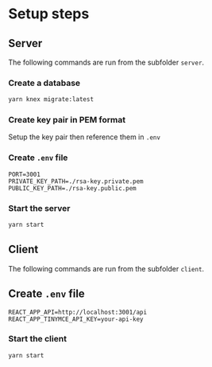 # Setup steps

## Server
The following commands are run from the subfolder `server`.

### Create a database
```sh
yarn knex migrate:latest
```

### Create key pair in PEM format
Setup the key pair then reference them in `.env`

### Create `.env` file
```text
PORT=3001
PRIVATE_KEY_PATH=./rsa-key.private.pem
PUBLIC_KEY_PATH=./rsa-key.public.pem
```

### Start the server
```sh
yarn start
```

## Client
The following commands are run from the subfolder `client`.

## Create `.env` file
```text
REACT_APP_API=http://localhost:3001/api
REACT_APP_TINYMCE_API_KEY=your-api-key
```

### Start the client
```sh
yarn start
```